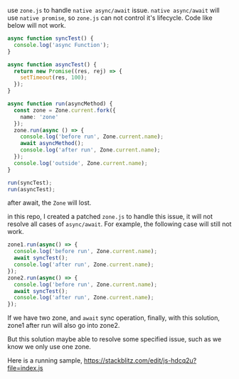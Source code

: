 use `zone.js` to handle `native async/await` issue.
`native async/await` will use `native promise`, so `zone.js` can not control it's lifecycle.
Code like below will not work.

```ts
async function syncTest() {
  console.log('async Function');
}

async function asyncTest() {
  return new Promise((res, rej) => {
    setTimeout(res, 100);
  });
}

async function run(asyncMethod) {
  const zone = Zone.current.fork({
    name: 'zone'
  });
  zone.run(async () => {
    console.log('before run', Zone.current.name);
    await asyncMethod();
    console.log('after run', Zone.current.name);
  });
  console.log('outside', Zone.current.name);
}

run(syncTest);
run(asyncTest);
```

after await, the `Zone` will lost.

in this repo, I created a patched `zone.js` to handle this issue, it will not resolve all cases of `async/await`.
For example, the following case will still not work.

```ts
zone1.run(async() => {
  console.log('before run', Zone.current.name);
  await syncTest();
  console.log('after run', Zone.current.name);
});
zone2.run(async() => {
  console.log('before run', Zone.current.name);
  await syncTest();
  console.log('after run', Zone.current.name);
});
```
If we have two zone, and `await` sync operation, finally, with this solution, zone1 after run will also go into zone2.

But this solution maybe able to resolve some specified issue, such as we know we only use one zone.

Here is a running sample, https://stackblitz.com/edit/js-hdcq2u?file=index.js